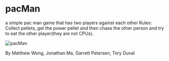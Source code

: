 # pacMan
a simple pac man game that has two players against each other
Rules: Collect pellets, get the power pellet and then chase the other person and try to eat the other player(they are not CPUs).

![pacMan](https://github.com/WREX-YX/pacMan/blob/master/src/googlepacman.jpg)

By Matthew Wong, Jonathan Ma, Garrett Petersen, Tory Duval
